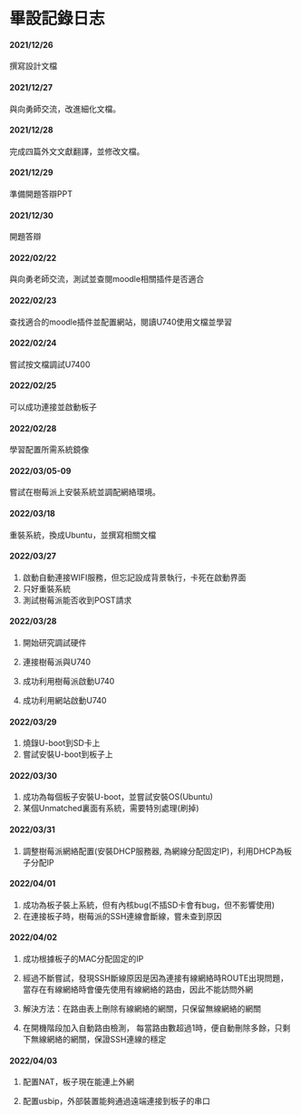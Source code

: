 # 畢設記錄日志

#### 2021/12/26

撰寫設計文檔

#### 2021/12/27

與向勇師交流，改進細化文檔。

#### 2021/12/28

完成四篇外文文獻翻譯，並修改文檔。

#### 2021/12/29

準備開題答辯PPT

#### 2021/12/30

開題答辯

#### 2022/02/22

與向勇老師交流，測試並查閱moodle相關插件是否適合

#### 2022/02/23

查找適合的moodle插件並配置網站，閱讀U740使用文檔並學習

#### 2022/02/24

嘗試按文檔調試U7400

#### 2022/02/25

可以成功連接並啟動板子

#### 2022/02/28

學習配置所需系統鏡像

#### 2022/03/05-09

嘗試在樹莓派上安裝系統並調配網絡環境。

#### 2022/03/18

重裝系統，換成Ubuntu，並撰寫相關文檔

#### 2022/03/27

1. 啟動自動連接WIFI服務，但忘記設成背景執行，卡死在啟動界面
2. 只好重裝系統
3. 測試樹莓派能否收到POST請求

#### 2022/03/28

1. 開始研究調試硬件

2. 連接樹莓派與U740

3. 成功利用樹莓派啟動U740

4. 成功利用網站啟動U740

#### 2022/03/29
1. 燒錄U-boot到SD卡上
2. 嘗試安裝U-boot到板子上

#### 2022/03/30
1. 成功為每個板子安裝U-boot，並嘗試安裝OS(Ubuntu)
2. 某個Unmatched裏面有系統，需要特別處理(刷掉)

#### 2022/03/31
1. 調整樹莓派網絡配置(安裝DHCP服務器, 為網線分配固定IP)，利用DHCP為板子分配IP

#### 2022/04/01
1. 成功為板子裝上系統，但有內核bug(不插SD卡會有bug，但不影響使用)
2. 在連接板子時，樹莓派的SSH連線會斷線，嘗未查到原因

#### 2022/04/02
1. 成功根據板子的MAC分配固定的IP

2. 經過不斷嘗試，發現SSH斷線原因是因為連接有線網絡時ROUTE出現問題，當存在有線網絡時會優先使用有線網絡的路由，因此不能訪問外網

3. 解決方法：在路由表上刪除有線網絡的網關，只保留無線網絡的網關

4. 在開機階段加入自動路由檢測， 每當路由數超過1時，便自動刪除多餘，只剩下無線網絡的網關，保證SSH連線的穩定

#### 2022/04/03

1. 配置NAT，板子現在能連上外網

5. 配置usbip，外部裝置能夠通過遠端連接到板子的串口